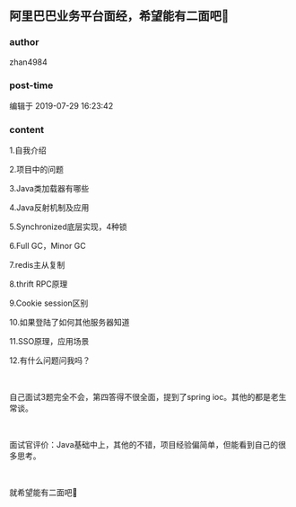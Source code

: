 ## 阿里巴巴业务平台面经，希望能有二面吧🙏
### author 
zhan4984
### post-time 

编辑于  2019-07-29 16:23:42
### content 
<div class="post-topic-des nc-post-content">
 <p>
  1.自我介绍
 </p>
 <p>
  2.项目中的问题
 </p>
 <p>
  3.Java类加载器有哪些
 </p>
 <p>
  4.Java反射机制及应用
 </p>
 <p>
  5.Synchronized底层实现，4种锁
 </p>
 <p>
  6.Full GC，Minor GC
 </p>
 <p>
  7.redis主从复制
 </p>
 <p>
  8.thrift RPC原理
 </p>
 <p>
  9.Cookie session区别
 </p>
 <p>
  10.如果登陆了如何其他服务器知道
 </p>
 <p>
  11.SSO原理，应用场景
 </p>
 <p>
  12.有什么问题问我吗？
 </p>
 <p>
  <br/>
 </p>
 <p>
  自己面试3题完全不会，第四答得不很全面，提到了spring ioc。其他的都是老生常谈。
 </p>
 <p>
  <br/>
 </p>
 <p>
  面试官评价：Java基础中上，其他的不错，项目经验偏简单，但能看到自己的很多思考。
 </p>
 <p>
  <br/>
 </p>
 <p>
  就希望能有二面吧🙏
 </p>
</div>
